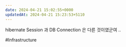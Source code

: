 ```yaml
---
date: 2024-04-21 15:02:55+0000
updatedAt: 2024-04-21 15:23:53+5110
---
```

hibernate Session 과 DB Connection 은 다른 것이였군여 ..

#Infrastructure 